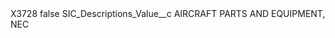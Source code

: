 <?xml version="1.0" encoding="UTF-8"?>
<CustomMetadata xmlns="http://soap.sforce.com/2006/04/metadata" xmlns:xsi="http://www.w3.org/2001/XMLSchema-instance" xmlns:xsd="http://www.w3.org/2001/XMLSchema">
    <label>X3728</label>
    <protected>false</protected>
    <values>
        <field>SIC_Descriptions_Value__c</field>
        <value xsi:type="xsd:string">AIRCRAFT PARTS AND EQUIPMENT, NEC</value>
    </values>
</CustomMetadata>
